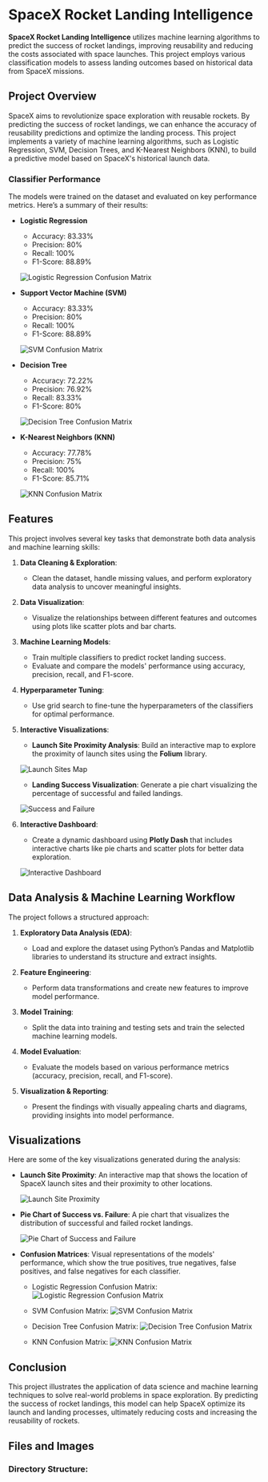 # SpaceX Rocket Landing Intelligence

**SpaceX Rocket Landing Intelligence** utilizes machine learning algorithms to predict the success of rocket landings, improving reusability and reducing the costs associated with space launches. This project employs various classification models to assess landing outcomes based on historical data from SpaceX missions.

## Project Overview

SpaceX aims to revolutionize space exploration with reusable rockets. By predicting the success of rocket landings, we can enhance the accuracy of reusability predictions and optimize the landing process. This project implements a variety of machine learning algorithms, such as Logistic Regression, SVM, Decision Trees, and K-Nearest Neighbors (KNN), to build a predictive model based on SpaceX's historical launch data.

### Classifier Performance

The models were trained on the dataset and evaluated on key performance metrics. Here’s a summary of their results:

- **Logistic Regression**
  - Accuracy: 83.33%
  - Precision: 80%
  - Recall: 100%
  - F1-Score: 88.89%
  
  ![Logistic Regression Confusion Matrix](images/cm_logistic_regression.png)

- **Support Vector Machine (SVM)**
  - Accuracy: 83.33%
  - Precision: 80%
  - Recall: 100%
  - F1-Score: 88.89%

  ![SVM Confusion Matrix](images/cm_svm.png)

- **Decision Tree**
  - Accuracy: 72.22%
  - Precision: 76.92%
  - Recall: 83.33%
  - F1-Score: 80%

  ![Decision Tree Confusion Matrix](images/cm_decision_tree.png)

- **K-Nearest Neighbors (KNN)**
  - Accuracy: 77.78%
  - Precision: 75%
  - Recall: 100%
  - F1-Score: 85.71%

  ![KNN Confusion Matrix](images/cm_knn.png)

## Features

This project involves several key tasks that demonstrate both data analysis and machine learning skills:

1. **Data Cleaning & Exploration**: 
   - Clean the dataset, handle missing values, and perform exploratory data analysis to uncover meaningful insights.
   
2. **Data Visualization**: 
   - Visualize the relationships between different features and outcomes using plots like scatter plots and bar charts.
   
3. **Machine Learning Models**: 
   - Train multiple classifiers to predict rocket landing success.
   - Evaluate and compare the models' performance using accuracy, precision, recall, and F1-score.

4. **Hyperparameter Tuning**: 
   - Use grid search to fine-tune the hyperparameters of the classifiers for optimal performance.

5. **Interactive Visualizations**:
   - **Launch Site Proximity Analysis**: Build an interactive map to explore the proximity of launch sites using the **Folium** library.
   
   ![Launch Sites Map](images/launch_sites.png)
   
   - **Landing Success Visualization**: Generate a pie chart visualizing the percentage of successful and failed landings.

   ![Success and Failure](images/success_and_failed.png)

6. **Interactive Dashboard**:
   - Create a dynamic dashboard using **Plotly Dash** that includes interactive charts like pie charts and scatter plots for better data exploration.
   
   ![Interactive Dashboard](images/web_dash_board.png)

## Data Analysis & Machine Learning Workflow

The project follows a structured approach:

1. **Exploratory Data Analysis (EDA)**: 
   - Load and explore the dataset using Python’s Pandas and Matplotlib libraries to understand its structure and extract insights.
   
2. **Feature Engineering**: 
   - Perform data transformations and create new features to improve model performance.

3. **Model Training**: 
   - Split the data into training and testing sets and train the selected machine learning models.
   
4. **Model Evaluation**: 
   - Evaluate the models based on various performance metrics (accuracy, precision, recall, and F1-score).
   
5. **Visualization & Reporting**: 
   - Present the findings with visually appealing charts and diagrams, providing insights into model performance.

## Visualizations

Here are some of the key visualizations generated during the analysis:

- **Launch Site Proximity**: An interactive map that shows the location of SpaceX launch sites and their proximity to other locations.
  
  ![Launch Site Proximity](images/launch_sites.png)

- **Pie Chart of Success vs. Failure**: A pie chart that visualizes the distribution of successful and failed rocket landings.

  ![Pie Chart of Success and Failure](images/pie_chart.png)

- **Confusion Matrices**: Visual representations of the models' performance, which show the true positives, true negatives, false positives, and false negatives for each classifier.

  - Logistic Regression Confusion Matrix:
    ![Logistic Regression Confusion Matrix](images/cm_logistic_regression.png)
  
  - SVM Confusion Matrix:
    ![SVM Confusion Matrix](images/cm_svm.png)

  - Decision Tree Confusion Matrix:
    ![Decision Tree Confusion Matrix](images/cm_decision_tree.png)

  - KNN Confusion Matrix:
    ![KNN Confusion Matrix](images/cm_knn.png)

## Conclusion

This project illustrates the application of data science and machine learning techniques to solve real-world problems in space exploration. By predicting the success of rocket landings, this model can help SpaceX optimize its launch and landing processes, ultimately reducing costs and increasing the reusability of rockets.

## Files and Images

### Directory Structure:

